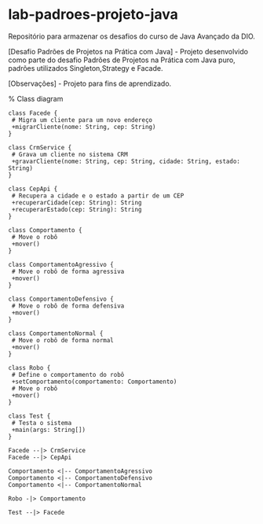 # lab-padroes-projeto-java

Repositório para armazenar os desafios do curso de Java Avançado da DIO.

[Desafio Padrões de Projetos na Prática com Java] - Projeto desenvolvido como parte do desafio Padrões de Projetos na Prática com Java puro, padrões utilizados Singleton,Strategy e Facade.

[Observações] - Projeto para fins de aprendizado.


% Class diagram
```mermaid
class Facede {
 # Migra um cliente para um novo endereço
 +migrarCliente(nome: String, cep: String)
}

class CrmService {
 # Grava um cliente no sistema CRM
 +gravarCliente(nome: String, cep: String, cidade: String, estado: String)
}

class CepApi {
 # Recupera a cidade e o estado a partir de um CEP
 +recuperarCidade(cep: String): String
 +recuperarEstado(cep: String): String
}

class Comportamento {
 # Move o robô
 +mover()
}

class ComportamentoAgressivo {
 # Move o robô de forma agressiva
 +mover()
}

class ComportamentoDefensivo {
 # Move o robô de forma defensiva
 +mover()
}

class ComportamentoNormal {
 # Move o robô de forma normal
 +mover()
}

class Robo {
 # Define o comportamento do robô
 +setComportamento(comportamento: Comportamento)
 # Move o robô
 +mover()
}

class Test {
 # Testa o sistema
 +main(args: String[])
}

Facede --|> CrmService
Facede --|> CepApi

Comportamento <|-- ComportamentoAgressivo
Comportamento <|-- ComportamentoDefensivo
Comportamento <|-- ComportamentoNormal

Robo -|> Comportamento

Test --|> Facede
